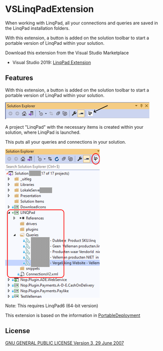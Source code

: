 # VSLinqPadExtension

When working with LinqPad, all your connections and queries are saved in the LinqPad installation folders.

With this extension, a button is added on the solution toolbar to start a portable version of LinqPad within your solution.

Download this extension from the Visual Studio Marketplace
- Visual Studio 2019: [LinqPad Extension](https://marketplace.visualstudio.com/items?itemName=LucWuyts.vsLinqPadExt001)

## Features

With this extension, a button is added on the solution toolbar to start a portable version of LinqPad within your solution.

![Toolbar with button](img/01.png "Toolbar with extra button")


A project "LinqPad" with the necessary items is created within your solution, where LinqPad is launched.

This puts all your queries and connections in your solution.

![Visual studio extra project](img/02.png "Extra project in Visual Studio")

Note: This requires LinqPad6 (64-bit version)

This extension is based on the information in [PortableDeployment](http://www.linqpad.net/PortableDeployment.aspx)


## License

[GNU GENERAL PUBLIC LICENSE Version 3, 29 June 2007](https://www.gnu.org/licenses/gpl-3.0.nl.html)

